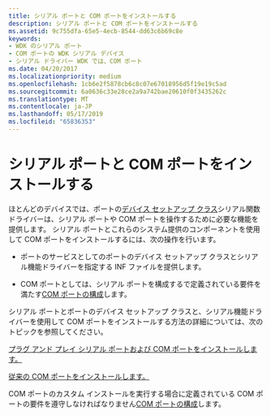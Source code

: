 ```yaml
---
title: シリアル ポートと COM ポートをインストールする
description: シリアル ポートと COM ポートをインストールする
ms.assetid: 9c755dfa-65e5-4ecb-8544-dd63c6b69c8e
keywords:
- WDK のシリアル ポート
- COM ポートの WDK シリアル デバイス
- シリアル ドライバー WDK では、COM ポート
ms.date: 04/20/2017
ms.localizationpriority: medium
ms.openlocfilehash: 1cb6e2f5878cb6c8c07e67018956d5f19e19c5ad
ms.sourcegitcommit: 6a0636c33e28ce2a9a742bae20610f0f3435262c
ms.translationtype: MT
ms.contentlocale: ja-JP
ms.lasthandoff: 05/17/2019
ms.locfileid: "65836353"
---
```

# <a name="installing-serial-ports-and-com-ports"></a>シリアル ポートと COM ポートをインストールする

ほとんどのデバイスでは、ポートの[デバイス セットアップ クラス](https://msdn.microsoft.com/library/windows/hardware/ff541509)シリアル関数ドライバーは、シリアル ポートや COM ポートを操作するために必要な機能を提供します。 シリアル ポートとこれらのシステム提供のコンポーネントを使用して COM ポートをインストールするには、次の操作を行います。

- ポートのサービスとしてのポートのデバイス セットアップ クラスとシリアル機能ドライバーを指定する INF ファイルを提供します。

- COM ポートとしては、シリアル ポートを構成するで定義されている要件を満たす[COM ポートの構成](configuration-of-com-ports.md)します。

シリアル ポートとポートのデバイス セットアップ クラスと、シリアル機能ドライバーを使用して COM ポートをインストールする方法の詳細については、次のトピックを参照してください。

[プラグ アンド プレイ シリアル ポートおよび COM ポートをインストールします。](installing-plug-and-play-serial-ports-and-com-ports.md)

[従来の COM ポートをインストールします。](installing-legacy-com-ports.md)

COM ポートのカスタム インストールを実行する場合に定義されている COM ポートの要件を遵守しなければなりません[COM ポートの構成](configuration-of-com-ports.md)します。
